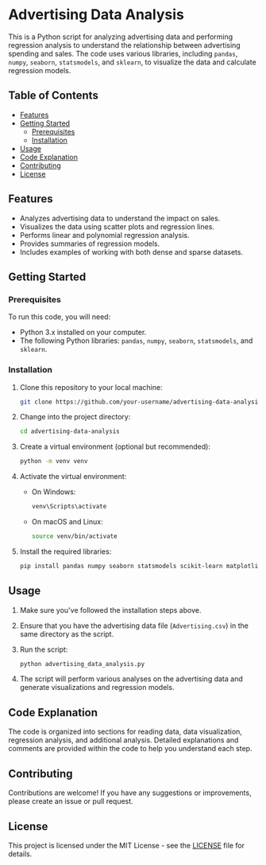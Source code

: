 # Advertising Data Analysis

This is a Python script for analyzing advertising data and performing regression analysis to understand the relationship between advertising spending and sales. The code uses various libraries, including `pandas`, `numpy`, `seaborn`, `statsmodels`, and `sklearn`, to visualize the data and calculate regression models.

## Table of Contents

- [Features](#features)
- [Getting Started](#getting-started)
  - [Prerequisites](#prerequisites)
  - [Installation](#installation)
- [Usage](#usage)
- [Code Explanation](#code-explanation)
- [Contributing](#contributing)
- [License](#license)

## Features

- Analyzes advertising data to understand the impact on sales.
- Visualizes the data using scatter plots and regression lines.
- Performs linear and polynomial regression analysis.
- Provides summaries of regression models.
- Includes examples of working with both dense and sparse datasets.

## Getting Started

### Prerequisites

To run this code, you will need:

- Python 3.x installed on your computer.
- The following Python libraries: `pandas`, `numpy`, `seaborn`, `statsmodels`, and `sklearn`.

### Installation

1. Clone this repository to your local machine:

   ```bash
   git clone https://github.com/your-username/advertising-data-analysis.git
   ```

2. Change into the project directory:

   ```bash
   cd advertising-data-analysis
   ```

3. Create a virtual environment (optional but recommended):

   ```bash
   python -m venv venv
   ```

4. Activate the virtual environment:

   - On Windows:

     ```bash
     venv\Scripts\activate
     ```

   - On macOS and Linux:

     ```bash
     source venv/bin/activate
     ```

5. Install the required libraries:

   ```bash
   pip install pandas numpy seaborn statsmodels scikit-learn matplotlib
   ```

## Usage

1. Make sure you've followed the installation steps above.

2. Ensure that you have the advertising data file (`Advertising.csv`) in the same directory as the script.

3. Run the script:

   ```bash
   python advertising_data_analysis.py
   ```

4. The script will perform various analyses on the advertising data and generate visualizations and regression models.

## Code Explanation

The code is organized into sections for reading data, data visualization, regression analysis, and additional analysis. Detailed explanations and comments are provided within the code to help you understand each step.

## Contributing

Contributions are welcome! If you have any suggestions or improvements, please create an issue or pull request.

## License

This project is licensed under the MIT License - see the [LICENSE](LICENSE) file for details.

